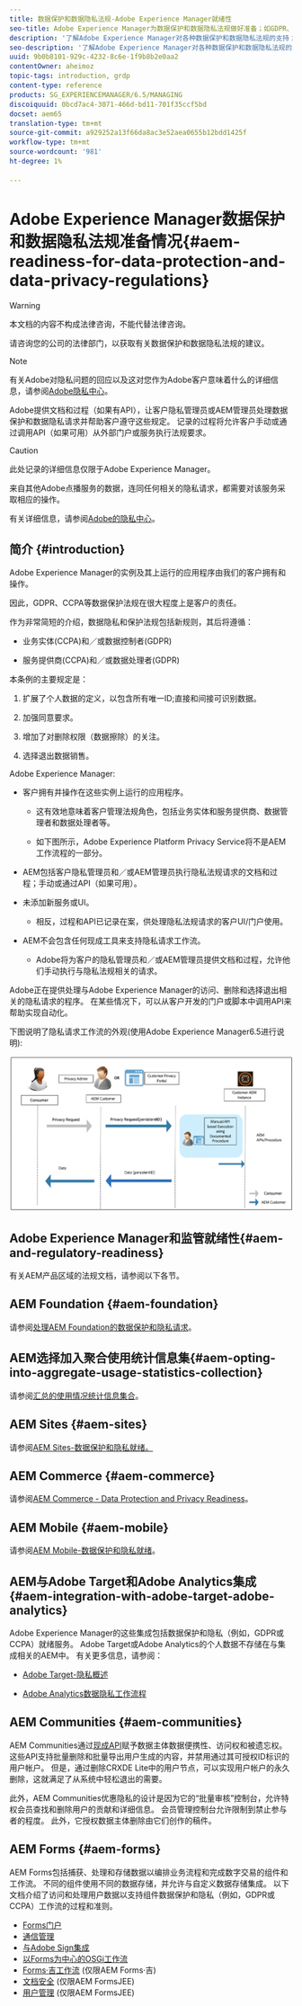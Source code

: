 ```yaml
---
title: 数据保护和数据隐私法规-Adobe Experience Manager就绪性
seo-title: Adobe Experience Manager为数据保护和数据隐私法规做好准备；如GDPR、CCPA等
description: '了解Adobe Experience Manager对各种数据保护和数据隐私法规的支持；包括欧盟一般数据保护规定(GDPR)、加利福尼亚消费者隐私法，以及实施新AEM项目时如何遵守这些规定。 '
seo-description: '了解Adobe Experience Manager对各种数据保护和数据隐私法规的支持；包括欧盟一般数据保护规定(GDPR)、加利福尼亚消费者隐私法，以及实施新AEM项目时如何遵守这些规定。 '
uuid: 9b0b8101-929c-4232-8c6e-1f9b8b2e0aa2
contentOwner: aheimoz
topic-tags: introduction, grdp
content-type: reference
products: SG_EXPERIENCEMANAGER/6.5/MANAGING
discoiquuid: 0bcd7ac4-3071-466d-bd11-701f35ccf5bd
docset: aem65
translation-type: tm+mt
source-git-commit: a929252a13f66da8ac3e52aea0655b12bdd1425f
workflow-type: tm+mt
source-wordcount: '981'
ht-degree: 1%

---
```



# Adobe Experience Manager数据保护和数据隐私法规准备情况{#aem-readiness-for-data-protection-and-data-privacy-regulations}

>[!WARNING]
>
>本文档的内容不构成法律咨询，不能代替法律咨询。
>
>请咨询您的公司的法律部门，以获取有关数据保护和数据隐私法规的建议。

>[!NOTE]
>
>有关Adobe对隐私问题的回应以及这对您作为Adobe客户意味着什么的详细信息，请参阅[Adobe隐私中心](https://www.adobe.com/privacy.html)。

Adobe提供文档和过程（如果有API），让客户隐私管理员或AEM管理员处理数据保护和数据隐私请求并帮助客户遵守这些规定。 记录的过程将允许客户手动或通过调用API（如果可用）从外部门户或服务执行法规要求。

>[!CAUTION]
>
>此处记录的详细信息仅限于Adobe Experience Manager。
>
>来自其他Adobe点播服务的数据，连同任何相关的隐私请求，都需要对该服务采取相应的操作。
>
>有关详细信息，请参阅[Adobe的隐私中心](https://www.adobe.com/privacy.html)。

## 简介 {#introduction}

Adobe Experience Manager的实例及其上运行的应用程序由我们的客户拥有和操作。

因此，GDPR、CCPA等数据保护法规在很大程度上是客户的责任。

作为非常简短的介绍，数据隐私和保护法规包括新规则，其后将遵循：

* 业务实体(CCPA)和／或数据控制者(GDPR)

* 服务提供商(CCPA)和／或数据处理者(GDPR)

本条例的主要规定是：

1. 扩展了个人数据的定义，以包含所有唯一ID;直接和间接可识别数据。

2. 加强同意要求。

3. 增加了对删除权限（数据擦除）的关注。

4. 选择退出数据销售。

Adobe Experience Manager:

* 客户拥有并操作在这些实例上运行的应用程序。

   * 这有效地意味着客户管理法规角色，包括业务实体和服务提供商、数据管理者和数据处理者等。

   * 如下图所示，Adobe Experience Platform Privacy Service将不是AEM工作流程的一部分。

* AEM包括客户隐私管理员和／或AEM管理员执行隐私法规请求的文档和过程；手动或通过API（如果可用）。

* 未添加新服务或UI。

   * 相反，过程和API已记录在案，供处理隐私法规请求的客户UI/门户使用。

* AEM不会包含任何现成工具来支持隐私请求工作流。

   * Adobe将为客户的隐私管理员和／或AEM管理员提供文档和过程，允许他们手动执行与隐私法规相关的请求。

Adobe正在提供处理与Adobe Experience Manager的访问、删除和选择退出相关的隐私请求的程序。 在某些情况下，可以从客户开发的门户或脚本中调用API来帮助实现自动化。

下图说明了隐私请求工作流的外观(使用Adobe Experience Manager6.5进行说明):

![数据保护和隐私](assets/data-protection-and-privacy-01.png)

## Adobe Experience Manager和监管就绪性{#aem-and-regulatory-readiness}

有关AEM产品区域的法规文档，请参阅以下各节。

## AEM Foundation {#aem-foundation}

请参阅[处理AEM Foundation的数据保护和隐私请求](/help/sites-administering/handling-gdpr-requests-for-aem-platform.md)。

## AEM选择加入聚合使用统计信息集{#aem-opting-into-aggregate-usage-statistics-collection}

请参阅[汇总的使用情况统计信息集合](/help/sites-deploying/opt-in-aggregated-usage-statistics.md)。

## AEM Sites {#aem-sites}

请参阅[AEM Sites-数据保护和隐私就绪。](/help/sites-administering/gdpr-compliance-sites.md)

## AEM Commerce {#aem-commerce}

请参阅[AEM Commerce - Data Protection and Privacy Readiness](/help/sites-administering/gdpr-compliance-commerce.md)。

## AEM Mobile {#aem-mobile}

请参阅[AEM Mobile-数据保护和隐私就绪](/help/mobile/aem-mobile-gdpr-compliance.md)。

## AEM与Adobe Target和Adobe Analytics集成{#aem-integration-with-adobe-target-adobe-analytics}

Adobe Experience Manager的这些集成包括数据保护和隐私（例如，GDPR或CCPA）就绪服务。 Adobe Target或Adobe Analytics的个人数据不存储在与集成相关的AEM中。
有关更多信息，请参阅：

* [Adobe Target-隐私概述](https://docs.adobe.com/content/help/en/target/using/implement-target/before-implement/privacy/privacy.html)

* [Adobe Analytics数据隐私工作流程](https://docs.adobe.com/content/help/en/analytics/admin/data-governance/an-gdpr-workflow.html)

## AEM Communities {#aem-communities}

AEM Communities通过[现成API](/help/communities/user-ugc-management-service.md)赋予数据主体数据便携性、访问权和被遗忘权。 这些API支持批量删除和批量导出用户生成的内容，并禁用通过其可授权ID标识的用户帐户。 但是，通过删除CRXDE Lite中的用户节点，可以实现用户帐户的永久删除，这就满足了从系统中轻松退出的需要。

此外，AEM Communities优惠隐私的设计是因为它的“批量审核”控制台，允许特权会员查找和删除用户的贡献和详细信息。 会员管理控制台允许限制到禁止参与者的程度。 此外，它授权数据主体删除由它们创作的稿件。

## AEM Forms {#aem-forms}

AEM Forms包括捕获、处理和存储数据以编排业务流程和完成数字交易的组件和工作流。 不同的组件使用不同的数据存储，并允许与自定义数据存储集成。 以下文档介绍了访问和处理用户数据以支持组件数据保护和隐私（例如，GDPR或CCPA）工作流的过程和准则。

* [Forms门户](/help/forms/using/forms-portal-handling-user-data.md)
* [通信管理](/help/forms/using/correspondence-management-handling-user-data.md)
* [与Adobe Sign集成](/help/forms/using/integration-adobe-sign-handling-user-data.md)
* [以Forms为中心的OSGi工作流](/help/forms/using/forms-workflow-osgi-handling-user-data.md)
* [Forms·吉工作流](/help/forms/using/forms-workflow-jee-handling-user-data.md) (仅限AEM Forms·吉)
* [文档安全](/help/forms/using/document-security-handling-user-data.md) (仅限AEM FormsJEE)
* [用户管理](/help/forms/using/user-management-handling-user-data.md) (仅限AEM FormsJEE)
